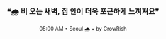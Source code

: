 <div align="center">

<br>

<h3>❝🌧️ 비 오는 새벽, 집 안이 더욱 포근하게 느껴져요❞</h3>

<sub>05:00 AM • Seoul 🌧️ • by CrowRish</sub>

<br>

</div>